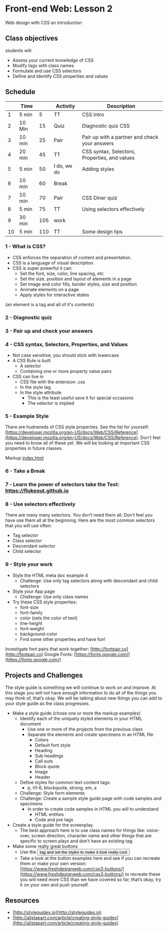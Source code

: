 # Front-end Web: Lesson 2

Web design with CSS an introduction

## Class objectives

students will: 

- Assess your current knowledge of CSS
- Modify tags with class names
- Formulate and use CSS selectors
- Define and Identify CSS properties and values 

## Schedule 

|   | Time   |    | Activity | Description|
|---|--------|----|----------|------------|
| 1 | 5 min  |   5| TT       | CSS intro |
| 2 | 10 Min |  15| Quiz     | Diagnostic quiz CSS |
| 3 | 10 min |  25| Pair     | Pair up with a partner and check your answers |
| 4 | 20 min |  45| TT       | CSS syntax, Selectors, Properties, and values |
| 5 | 5 min  |  50| I do, we do | Adding styles |
| 6 | 10 min |  60| Break    |   |
| 7 | 10 min |  70| Pair     | CSS Diner quiz |
| 8 | 5 min  |  75| TT       | Using selectors effectively |
| 9 | 30 min | 105| work     |   |
|10 | 5 min  | 110| TT       | Some design tips |

### 1 - What is CSS? 

- CSS enforces the separation of content and presentation. 
- CSS is a language of visual description. 
- CSS is super powerful it can: 
  - Set the font, size, color, line spacing, etc
  - Set the size, position and layout of elements in a page
  - Set image and color fills, border styles, size and position
  - Animate elements on a page
  - Apply styles for interactive states
  
(an element is a tag and all of it's contents)

### 2 - Diagnostic quiz

### 3 - Pair up and check your answers

### 4 - CSS syntax, Selectors, Properties, and Values

- Not case sensitive, you should stick with lowercase
- A CSS Rule is built
  - A selector
  - Containing one or more property value pairs
- CSS can live in
  - CSS file with the extension .css
  - In the style tag
  - In the style attribute
    - This is the least useful save it for special occasions
    - The selector is implied 
    
### 5 - Example Style

There are hudnereds of CSS style properties. See the list for yourself: 
[https://developer.mozilla.org/en-US/docs/Web/CSS/Reference](https://developer.mozilla.org/en-US/docs/Web/CSS/Reference). 
Don't feel you need to know all of these yet. We will be looking at important CSS properties in future classes. 

Markup [index.html](index.html)

### 6 - Take a Break

### 7 - Learn the power of selectors take the Test: https://flukeout.github.io

### 8 - Use selectors effectively

There are many many selectors. You don’t need them all. Don’t feel you have use them all at the beginning. 
Here are the most common selectors that you will use often:

- Tag selector
- Class selector
- Descendant selector
- Child selector

### 9 - Style your work

- Style the HTML meta doc example 4
  - Challenge: Use only tag selectors along with descendant and child selectors
- Style your App page
  - Challenge: Use only class names
- Try these CSS style properties:
  - font-size
  - font-family
  - color (sets the color of text)
  - line-height
  - font-weight
  - background-color
  - Find some other properties and have fun!

Investigate font pairs that work together: [http://fontpair.co](http://fontpair.co)
Google Fonts: [https://fonts.google.com/](https://fonts.google.com/)

## Projects and Challenges

The style guide is something we will continue to work on and improve. At this stage you will not have enough information 
to do all of the things you may think of, that’s okay. We will be talking about new things you can add to your style guide 
as the class progresses. 

- Make a style guide (chose one or more the markup examples)
  - Identify each of the uniquely styled elements in your HTML document
    - Use one or more of the projects from the previous class
    - Separate the elements and create specimens in an HTML file
      - Colors
      - Default font style
      - Heading
      - Sub headings
      - Call outs
      - Block quote
      - Image
      - Header
  - Define styles for common text content tags: 
    - p, h1-6, blockquote, strong, em, a
  - Challenge: Style form elements
  - Challenge: Create a sample style guide page with code samples and specimens
    - In order to create code samples in HTML you will to understand 
      - HTML entities
      - Code and pre tags
- Create a style guide for the screenplay. 
  - The best approach here is to use class names for things like: voice-over, screen direction, character name and other things that are specific to screen plays and don’t have an existing tag. 
- Make some really great buttons
  - Use the <button> tag and set the styles to make it look really cool
  - Take a look at the button examples here and see if you can recreate them or make your own version: [https://www.freshdesignweb.com/css3-buttons/](https://www.freshdesignweb.com/css3-buttons/) to recreate these you will need more CSS than we have covered so far, that’s okay, try it on your own and push yourself.  

## Resources

- [http://styleguides.io](http://styleguides.io)
- [http://alistapart.com/article/creating-style-guides](http://alistapart.com/article/creating-style-guides)

